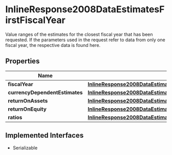 

# InlineResponse2008DataEstimatesFirstFiscalYear

Value ranges of the estimates for the closest fiscal year that has been requested. If the parameters used in the request refer to data from only one fiscal year, the respective data is found here.

## Properties

Name | Type | Description | Notes
------------ | ------------- | ------------- | -------------
**fiscalYear** | [**InlineResponse2008DataEstimatesFirstFiscalYearFiscalYear**](InlineResponse2008DataEstimatesFirstFiscalYearFiscalYear.md) |  |  [optional]
**currencyDependentEstimates** | [**InlineResponse2008DataEstimatesFirstFiscalYearCurrencyDependentEstimates**](InlineResponse2008DataEstimatesFirstFiscalYearCurrencyDependentEstimates.md) |  |  [optional]
**returnOnAssets** | [**InlineResponse2008DataEstimatesFirstFiscalYearReturnOnAssets**](InlineResponse2008DataEstimatesFirstFiscalYearReturnOnAssets.md) |  |  [optional]
**returnOnEquity** | [**InlineResponse2008DataEstimatesFirstFiscalYearReturnOnEquity**](InlineResponse2008DataEstimatesFirstFiscalYearReturnOnEquity.md) |  |  [optional]
**ratios** | [**InlineResponse2008DataEstimatesFirstFiscalYearRatios**](InlineResponse2008DataEstimatesFirstFiscalYearRatios.md) |  |  [optional]


## Implemented Interfaces

* Serializable


